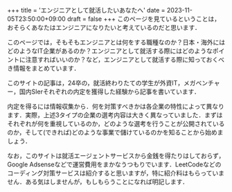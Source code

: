 +++
title = 'エンジニアとして就活したいあなたへ'
date = 2023-11-05T23:50:00+09:00
draft = false
+++
このページを見ているということは，おそらくあなたはエンジニアになりたいと考えているのだと思います．

このページでは，そもそもエンジニアとは何をする職種なのか？日本・海外にはどのようなIT企業があるのか？エンジニアとして就活する際にはどのようなポイントに注意すればいいのか？など，エンジニアとして就活する際に知っておくべき情報をまとめています．

このサイトの記事は，24卒の，就活終わりたての学生が外資IT，メガベンチャー，国内SIerそれぞれの内定を獲得した経験から記事を書いています．

内定を得るには情報収集から．何を対策すべきかは各企業の特性によって異なります．実際，上述3タイプの企業の選考内容は大きく異なっていました．まずはそれぞれが何を重視しているのか，どのような選考を行うことが公開されているのか，そして(できれば)どのような事業で儲けているのかを知ることから始めましょう．

なお，このサイトは就活エージェントサービスから金銭を得たりはしておらず，Google Adsenseなどで運営費用をまかなうつもりでいます．LeetCodeなどのコーディング対策サービスは紹介すると思いますが，特に紹介料はもらっていません．ある気はしませんが，もしもらうことになれば明記します．